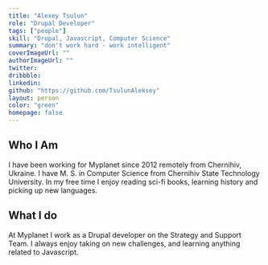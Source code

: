 ```yaml
---
title: "Alexey Tsulun"
role: "Drupal Developer"
tags: ["people"]
skill: "Drupal, Javascript, Computer Science"
summary: "don't work hard - work intelligent"
coverImageUrl: ""
authorImageUrl: ""
twitter:
dribbble:
linkedin:
github: "https://github.com/TsulunAleksey"
layout: person
color: "green"
homepage: false
---
```


## Who I Am

I have been working for Myplanet since 2012 remotely from Chernihiv, Ukraine. I have M. S. in Computer Science from Chernihiv State Technology University. In my free time I enjoy reading sci-fi books, learning history and picking up new languages.

## What I do

At Myplanet I work as a Drupal developer on the Strategy and Support Team. I always enjoy taking on new challenges, and learning anything related to Javascript.
